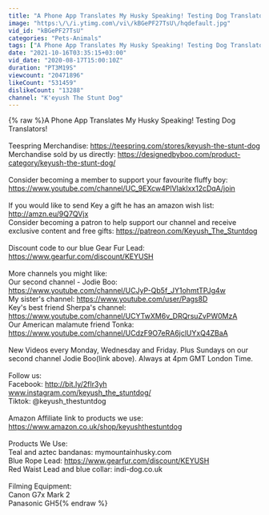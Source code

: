 ```yaml
---
title: "A Phone App Translates My Husky Speaking! Testing Dog Translators!"
image: "https:\/\/i.ytimg.com\/vi\/kBGePF27TsU\/hqdefault.jpg"
vid_id: "kBGePF27TsU"
categories: "Pets-Animals"
tags: ["A Phone App Translates My Husky Speaking! Testing Dog Translators!","an app translates my dog speaking","testing dog translation apps"]
date: "2021-10-16T03:35:15+03:00"
vid_date: "2020-08-17T15:00:10Z"
duration: "PT3M19S"
viewcount: "20471896"
likeCount: "531459"
dislikeCount: "13288"
channel: "K'eyush The Stunt Dog"
---
```

{% raw %}A Phone App Translates My Husky Speaking! Testing Dog Translators!<br /><br />Teespring Merchandise: <a rel="nofollow" target="blank" href="https://teespring.com/stores/keyush-the-stunt-dog">https://teespring.com/stores/keyush-the-stunt-dog</a><br />Merchandise sold by us directly: <a rel="nofollow" target="blank" href="https://designedbyboo.com/product-category/keyush-the-stunt-dog/">https://designedbyboo.com/product-category/keyush-the-stunt-dog/</a><br /><br />Consider becoming a member to support your favourite fluffy boy: <a rel="nofollow" target="blank" href="https://www.youtube.com/channel/UC_9EXcw4PlVlaklxx12cDqA/join">https://www.youtube.com/channel/UC_9EXcw4PlVlaklxx12cDqA/join</a><br /><br />If you would like to send Key a gift he has an amazon wish list: <a rel="nofollow" target="blank" href="http://amzn.eu/9Q7QVjx">http://amzn.eu/9Q7QVjx</a><br />Consider becoming a patron to help support our channel and receive exclusive content and free gifts: <a rel="nofollow" target="blank" href="https://patreon.com/Keyush_The_Stuntdog">https://patreon.com/Keyush_The_Stuntdog</a><br /><br />Discount code to our blue Gear Fur Lead: <a rel="nofollow" target="blank" href="https://www.gearfur.com/discount/KEYUSH">https://www.gearfur.com/discount/KEYUSH</a><br /><br />More channels you might like:<br />Our second channel - Jodie Boo: <a rel="nofollow" target="blank" href="https://www.youtube.com/channel/UCJyP-Qb5f_JY1ohmtTPJg4w">https://www.youtube.com/channel/UCJyP-Qb5f_JY1ohmtTPJg4w</a><br />My sister's channel: <a rel="nofollow" target="blank" href="https://www.youtube.com/user/Pags8D">https://www.youtube.com/user/Pags8D</a><br />Key's best friend Sherpa's channel: <a rel="nofollow" target="blank" href="https://www.youtube.com/channel/UCYTwXM6v_DRQrsuZvPW0MzA">https://www.youtube.com/channel/UCYTwXM6v_DRQrsuZvPW0MzA</a><br />Our American malamute friend Tonka: <a rel="nofollow" target="blank" href="https://www.youtube.com/channel/UCdzF9O7eRA6jclUYxQ4ZBaA">https://www.youtube.com/channel/UCdzF9O7eRA6jclUYxQ4ZBaA</a><br /><br />New Videos every Monday, Wednesday and Friday. Plus Sundays on our second channel Jodie Boo(link above). Always at 4pm GMT London Time.<br /><br />Follow us:<br />Facebook: <a rel="nofollow" target="blank" href="http://bit.ly/2fIr3yh">http://bit.ly/2fIr3yh</a><br />www.instagram.com/keyush_the_stuntdog/<br />Tiktok: @keyush_thestuntdog<br /><br />Amazon Affiliate link to products we use:<br /><a rel="nofollow" target="blank" href="https://www.amazon.co.uk/shop/keyushthestuntdog">https://www.amazon.co.uk/shop/keyushthestuntdog</a><br /><br />Products We Use:<br />Teal and aztec bandanas: mymountainhusky.com<br />Blue Rope Lead: <a rel="nofollow" target="blank" href="https://www.gearfur.com/discount/KEYUSH">https://www.gearfur.com/discount/KEYUSH</a><br />Red Waist Lead and blue collar: indi-dog.co.uk<br /><br />Filming Equipment:<br />Canon G7x Mark 2<br />Panasonic GH5{% endraw %}
